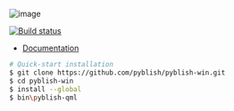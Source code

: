 ![image](https://cloud.githubusercontent.com/assets/2152766/6998101/5c13946c-dbcd-11e4-968b-b357b7c60a06.png)

[![Build status](https://ci.appveyor.com/api/projects/status/ra92bnuaakqqjmih?svg=true)](https://ci.appveyor.com/project/mottosso/pyblish-win)

- [Documentation](../../wiki)

```bash
# Quick-start installation
$ git clone https://github.com/pyblish/pyblish-win.git
$ cd pyblish-win
$ install --global
$ bin\pyblish-qml
```
